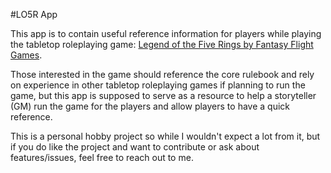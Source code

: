 #LO5R App

This app is to contain useful reference information for players while playing the tabletop roleplaying game: [Legend of the Five Rings by Fantasy Flight Games](https://www.fantasyflightgames.com/en/legend-of-the-five-rings-roleplaying-game/).

Those interested in the game should reference the core rulebook and rely on experience in other tabletop roleplaying games if planning to run the game, but this app is supposed to serve as a resource to help a storyteller (GM) run the game for the players and allow players to have a quick reference.

This is a personal hobby project so while I wouldn't expect a lot from it, but if you do like the project and want to contribute or ask about features/issues, feel free to reach out to me.